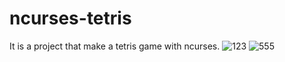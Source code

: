# ncurses-tetris
It is a project that make a tetris game with ncurses.
![123](https://user-images.githubusercontent.com/26623547/38455715-30001b1a-3ab7-11e8-8d49-0bc5b0c4469b.JPG)
![555](https://user-images.githubusercontent.com/26623547/38455726-39b0fe36-3ab7-11e8-839c-b76b73a4c108.JPG)